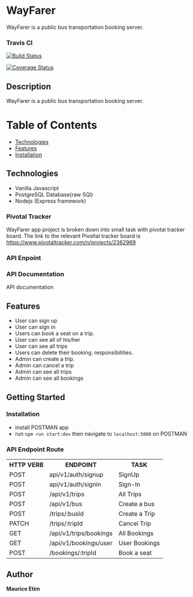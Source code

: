 # WayFarer
WayFarer is a public bus transportation booking server. 


### Travis CI
[![Build Status](https://travis-ci.com/Morsetim/QuickCredit.svg?branch=develop)](https://travis-ci.com/Morsetim/QuickCredit)


[![Coverage Status](https://coveralls.io/repos/github/Morsetim/QuickCredit/badge.svg)](https://coveralls.io/github/Morsetim/QuickCredit)
## Description
WayFarer is a public bus transportation booking server.

# Table of Contents

 * [Technologies](#technologies)
 * [Features](#features)
 * [Installation](#installation)

## Technologies
* Vanilla Javascript
* PostgreSQL Database(raw SQl)
* Nodejs (Express framework)

### Pivotal Tracker
WayFarer app project is broken down into small task with pivotal tracker board. The link to the relevant Pivoltal tracker board is https://www.pivotaltracker.com/n/projects/2362969

### API Enpoint



### API Documentation
API documentation 


## Features
- User can sign up
- User can sign in
- Users can book a seat on a trip.
- User can see all of his/her
- User can see all trips
- Users can delete their booking.
responsibilities.
- Admin can create a trip.
- Admin can cancel a trip
- Admin can see all trips
- Admin can see all bookings


## Getting Started
### Installation
- install POSTMAN app
- run `npm run start:dev` then navigate to `localhost:5000` on POSTMAN


### API Endpoint Route 
<table>
<tr><th>HTTP VERB</th><th>ENDPOINT</th><th>TASK</th></tr>

<tr><td>POST</td> <td>api/v1/auth/signup</td> <td> SignUp </td></tr>

<tr><td>POST</td> <td>api/v1/auth/signin</td> <td> Sign-In </td></tr>

<tr><td>POST</td> <td>/api/v1/trips</td> <td>All Trips </td></tr>

<tr><td>POST</td> <td>/api/v1/bus</td> <td>Create a bus</td></tr>

<tr><td>POST</td> <td>/trips/:busId</td> <td>Create a Trip</td></tr>

<tr><td>PATCH</td> <td>/trips/:tripId</td> <td>Cancel Trip</td></tr>

<tr><td>GET</td> <td>/api/v1/trips/bookings</td> <td>All Bookings</td></tr>

<tr><td>GET</td> <td>/api/v1/bookings/user</td> <td>User Bookings</td></tr>

<tr><td>POST</td> <td>/bookings/:tripId</td> <td>Book a seat</td></tr>




</table>

## Author
**Maurice Etim**  